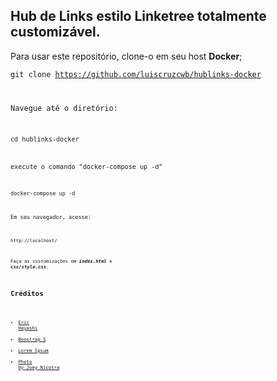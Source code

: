 
## Hub de Links estilo Linketree totalmente customizável. 

Para usar este repositório, clone-o em seu host **Docker**;

<code>git clone https://github.com/luiscruzcwb/hublinks-docker

Navegue até o diretório:

<code>cd hublinks-docker

execute o comando "docker-compose up -d"

<code>docker-compose up -d

Em seu navegador, acesse: 

<code>http://localhost/

Faça as customizações em ***index.html*** e ***css/style.css***. 

## Créditos
- [Eric Hayashi](https://github.com/kyoehayashi/hublinks)
- [Boostrap 5](https://getbootstrap.com/)
- [Lorem Ipsum](https://www.lipsum.com/)
- [Photo by Joey Nicotra](https://unsplash.com/@joeynicotra?utm_source=unsplash&amp;utm_medium=referral&amp;utm_content=creditCopyText)
